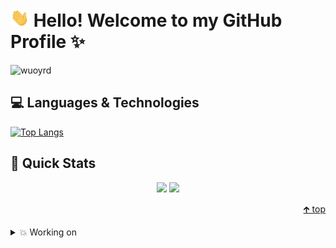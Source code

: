 <h1> <img src="https://raw.githubusercontent.com/ABSphreak/ABSphreak/master/gifs/Hi.gif" width="30px"> Hello! Welcome to my GitHub Profile ✨</h1>

<p align="left"><img align="left" src="https://komarev.com/ghpvc/?username=wuoyrd" alt="wuoyrd"/></p>
<br/>

## 💻 Languages & Technologies

[![Top Langs](https://github-readme-stats.vercel.app/api/top-langs/?username=wuoyrd&layout=compact&theme=github_dark&hide_border=true&bg_color=2d333b&show_icons=true)](https://github.com/anuraghazra/github-readme-stats)

## 🚀 Quick Stats

<p align="center">
  <img width="48%" src="https://github-readme-stats.vercel.app/api?username=wuoyrd&theme=github_dark&show_icons=true&hide_border=true&bg_color=2d333b" />
  <img width="48%" src="https://github-readme-streak-stats.herokuapp.com/?user=wuoyrd&theme=github-dark-blue&hide_border=true&background=2d333b" />
</p>

<p width="100%" align="right"><a href="#">🡱 top</a></p>

<details><summary>💥 Working on</summary><br>
<blockquote>
<p align="center">
<a href="https://github.com/wuoyrd/vs-theme-goodnight"><img src="https://github-readme-stats.vercel.app/api/pin/?username=wuoyrd&repo=vs-theme-goodnight&show_owner=true&theme=github-dark-blue&hide_border=true&bg_color=2d333b&text_color=fdfdfd" /></a>&ensp;</a>
</p>
</blockquote>
</details>



